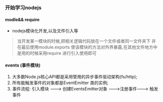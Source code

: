 ### 开始学习nodejs

#### modle&& require

- nodejs模块化开发,以及文件引入等
> 当开发某一模块的时候,把相关逻辑代码放在一个文件或者同一文件夹下 并在最后使用module.exports 使该模块的方法对外界暴露,在其他文件地方中是用的时候采用require 进行引入使用即可

#### events (事件模块)
1. 大多数Node.js核心API都是采用管用的异步事件驱动架构(fs/http);
2. 所有能触发事件的对象都是EventEmitter 类的实例;
3. 事件流程: 引入模块 ---> 创建EventsEmitter对象 --->注册事件---> 触发事件
